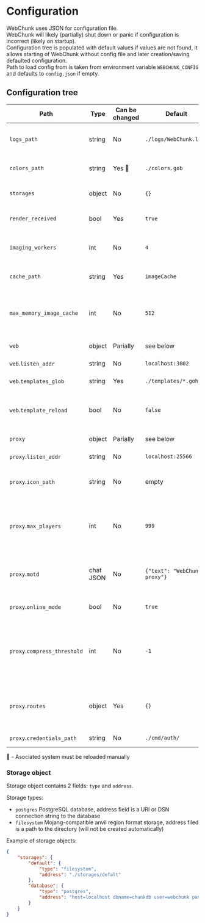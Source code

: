 # Configuration

WebChunk uses JSON for configuration file.\
WebChunk will likely (partially) shut down or panic if configuration is incorrect (likely on startup).\
Configuration tree is populated with default values if values are not found, it allows
starting of WebChunk without config file and later creation/saving defaulted configuration.\
Path to load config from is taken from environment variable `WEBCHUNK_CONFIG` and defaults to `config.json` if empty.

## Configuration tree

| Path | Type | Can be changed | Default | Description |
| --- | --- | --- | --- | --- |
| `logs_path` | string | No | `./logs/WebChunk.log` | Path to log file (will create files and directories if needed) |
| `colors_path` | string | Yes 🔧 |`./colors.gob` | Path to GOB-encoded block color palette |
| `storages` | object | No | `{}` | Contains defined storages, see [Storage object](#storage-object) |
| `render_received` | bool | Yes | `true` | Do render chunks immediately when received |
| `imaging_workers` | int | No | `4` | Essentially number of IO threads that read/write from cache |
| `cache_path` | string | Yes | `imageCache` | Path to where cached images should be stored |
| `max_memory_image_cache` | int | No | `512` | Number of images to cache (each image is 512x512 taking a bit more than 1 megabyte of memory) |
| `web` | object | Parially | see below | Group for web-related parameters |
| `web`.`listen_addr` | string | No | `localhost:3002` | Web server listen address |
| `web`.`templates_glob` | string | Yes | `./templates/*.gohtml` | Glob for HTML templates |
| `web`.`template_reload` | bool | No | `false` | Automatically reload HTML templates if changes detected (for development) |
| `proxy` | object | Parially | see below | Group for proxy-related parameters |
| `proxy`.`listen_addr` | string | No | `localhost:25566` | Proxy server listen address |
| `proxy`.`icon_path` | string | No | empty | Path to icon for the proxy server query response (can be empty) |
| `proxy`.`max_players` | int | No | `999` | Maximum player count for the proxy server query response (afaik does not actually limit proxied players count) |
| `proxy`.`motd` | chat JSON | No | `{"text": "WebChunk proxy"}` | Message for the proxy server query response (follows Mojang's chat JSON structure) |
| `proxy`.`online_mode` | bool | No | `true` | Same as online-mode on regular Minecraft servers |
| `proxy`.`compress_threshold` | int | No | `-1` | Threshold set the smallest size of raw network payload to compress. Set to 0 to compress all packets. Set to -1 to disable compression. |
| `proxy`.`routes` | object | Yes | `{}` | Place for routing rules of players connecting to proxy (example: `{"FlexCoral": "constantiam.net"}`) |
| `proxy`.`credentials_path` | string | No | `./cmd/auth/` | Path to credentials directory |

🔧 - Asociated system must be reloaded manually

### Storage object

Storage object contains 2 fields: `type` and `address`.

Storage types:

- `postgres` PostgreSQL database, address field is a URI or DSN connection string to the database
- `filesystem` Mojang-compatible anvil region format storage, address filed is a path to the directory (will not be created automatically)

Example of storage objects:

```json
{
    "storages": {
        "default": {
            "type": "filesystem",
            "address": "./storages/defalt"
        },
        "database": {
            "type": "postgres",
            "address": "host=localhost dbname=chunkdb user=webchunk password=chunky81254 port=9182 connect_timeout=3"
        }
    }
}
```
